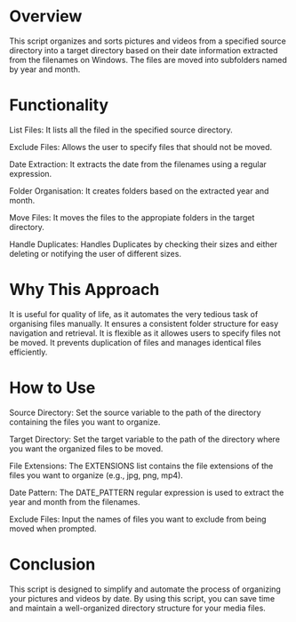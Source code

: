 # Overview

This script organizes and sorts pictures and videos from a specified source directory into a target directory based on their date information extracted from the filenames on Windows. The files are moved into subfolders named by year and month.

# Functionality

List Files: It lists all the filed in the specified source directory.

Exclude Files: Allows the user to specify files that should not be moved.

Date Extraction: It extracts the date from the filenames using a regular expression.

Folder Organisation: It creates folders based on the extracted year and month.

Move Files: It moves the files to the appropiate folders in the target directory.

Handle Duplicates: Handles Duplicates by checking their sizes and either deleting or notifying the user of different sizes.

# Why This Approach

It is useful for quality of life, as it automates the very tedious task of organising files manually. It ensures a consistent folder structure for easy navigation and retrieval. It is flexible as it allowes users to specify files not be moved. It prevents duplication of files and manages identical files efficiently.

# How to Use

Source Directory: Set the source variable to the path of the directory containing the files you want to organize.

Target Directory: Set the target variable to the path of the directory where you want the organized files to be moved.

File Extensions: The EXTENSIONS list contains the file extensions of the files you want to organize (e.g., jpg, png, mp4).

Date Pattern: The DATE_PATTERN regular expression is used to extract the year and month from the filenames.

Exclude Files: Input the names of files you want to exclude from being moved when prompted.

# Conclusion

This script is designed to simplify and automate the process of organizing your pictures and videos by date. By using this script, you can save time and maintain a well-organized directory structure for your media files.
